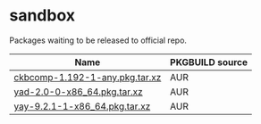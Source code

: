 # sandbox
Packages waiting to be released to official repo.

Name | PKGBUILD source
---- | -------
[ckbcomp-1.192-1-any.pkg.tar.xz](../../releases/download/1/ckbcomp-1.192-1-any.pkg.tar.xz) | AUR
[yad-2.0-0-x86_64.pkg.tar.xz](../../releases/download/1/yad-2.0-0-x86_64.pkg.tar.xz) | AUR
[yay-9.2.1-1-x86_64.pkg.tar.xz](../../releases/download/1/yay-9.2.1-1-x86_64.pkg.tar.xz) | AUR

